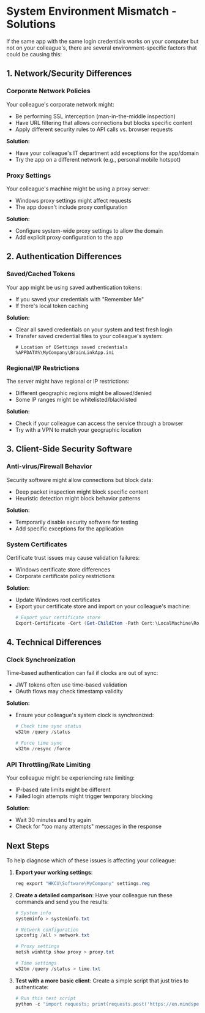 # System Environment Mismatch - Solutions

If the same app with the same login credentials works on your computer but not on your colleague's, there are several environment-specific factors that could be causing this:

## 1. Network/Security Differences

### Corporate Network Policies
Your colleague's corporate network might:
- Be performing SSL interception (man-in-the-middle inspection)
- Have URL filtering that allows connections but blocks specific content
- Apply different security rules to API calls vs. browser requests

**Solution:**
- Have your colleague's IT department add exceptions for the app/domain
- Try the app on a different network (e.g., personal mobile hotspot)

### Proxy Settings
Your colleague's machine might be using a proxy server:
- Windows proxy settings might affect requests
- The app doesn't include proxy configuration

**Solution:**
- Configure system-wide proxy settings to allow the domain
- Add explicit proxy configuration to the app

## 2. Authentication Differences

### Saved/Cached Tokens
Your app might be using saved authentication tokens:
- If you saved your credentials with "Remember Me"
- If there's local token caching

**Solution:**
- Clear all saved credentials on your system and test fresh login
- Transfer saved credential files to your colleague's system:
  ```
  # Location of QSettings saved credentials
  %APPDATA%\MyCompany\BrainLinkApp.ini
  ```

### Regional/IP Restrictions
The server might have regional or IP restrictions:
- Different geographic regions might be allowed/denied
- Some IP ranges might be whitelisted/blacklisted

**Solution:**
- Check if your colleague can access the service through a browser
- Try with a VPN to match your geographic location

## 3. Client-Side Security Software

### Anti-virus/Firewall Behavior
Security software might allow connections but block data:
- Deep packet inspection might block specific content
- Heuristic detection might block behavior patterns

**Solution:**
- Temporarily disable security software for testing
- Add specific exceptions for the application

### System Certificates
Certificate trust issues may cause validation failures:
- Windows certificate store differences
- Corporate certificate policy restrictions

**Solution:**
- Update Windows root certificates
- Export your certificate store and import on your colleague's machine:
  ```powershell
  # Export your certificate store
  Export-Certificate -Cert (Get-ChildItem -Path Cert:\LocalMachine\Root\) -FilePath root_certs.p7b
  ```

## 4. Technical Differences

### Clock Synchronization
Time-based authentication can fail if clocks are out of sync:
- JWT tokens often use time-based validation
- OAuth flows may check timestamp validity

**Solution:**
- Ensure your colleague's system clock is synchronized:
  ```powershell
  # Check time sync status
  w32tm /query /status
  
  # Force time sync
  w32tm /resync /force
  ```

### API Throttling/Rate Limiting
Your colleague might be experiencing rate limiting:
- IP-based rate limits might be different
- Failed login attempts might trigger temporary blocking

**Solution:**
- Wait 30 minutes and try again
- Check for "too many attempts" messages in the response

## Next Steps

To help diagnose which of these issues is affecting your colleague:

1. **Export your working settings**:
   ```powershell
   reg export "HKCU\Software\MyCompany" settings.reg
   ```

2. **Create a detailed comparison**:
   Have your colleague run these commands and send you the results:
   ```powershell
   # System info
   systeminfo > systeminfo.txt
   
   # Network configuration
   ipconfig /all > network.txt
   
   # Proxy settings
   netsh winhttp show proxy > proxy.txt
   
   # Time settings
   w32tm /query /status > time.txt
   ```

3. **Test with a more basic client**:
   Create a simple script that just tries to authenticate:
   ```powershell
   # Run this test script
   python -c "import requests; print(requests.post('https://en.mindspeller.com/api/cas/token/login', json={'username':'test_user', 'password':'test_pass'}, headers={'Content-Type':'application/json'}).text)"
   ```
